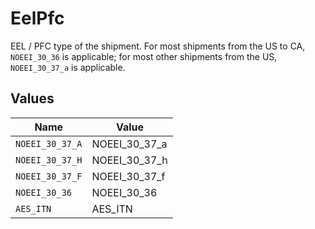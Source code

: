 # EelPfc

EEL / PFC type of the shipment. For most shipments from the US to CA, `NOEEI_30_36` is applicable; for most 
other shipments from the US, `NOEEI_30_37_a` is applicable.


## Values

| Name            | Value           |
| --------------- | --------------- |
| `NOEEI_30_37_A` | NOEEI_30_37_a   |
| `NOEEI_30_37_H` | NOEEI_30_37_h   |
| `NOEEI_30_37_F` | NOEEI_30_37_f   |
| `NOEEI_30_36`   | NOEEI_30_36     |
| `AES_ITN`       | AES_ITN         |